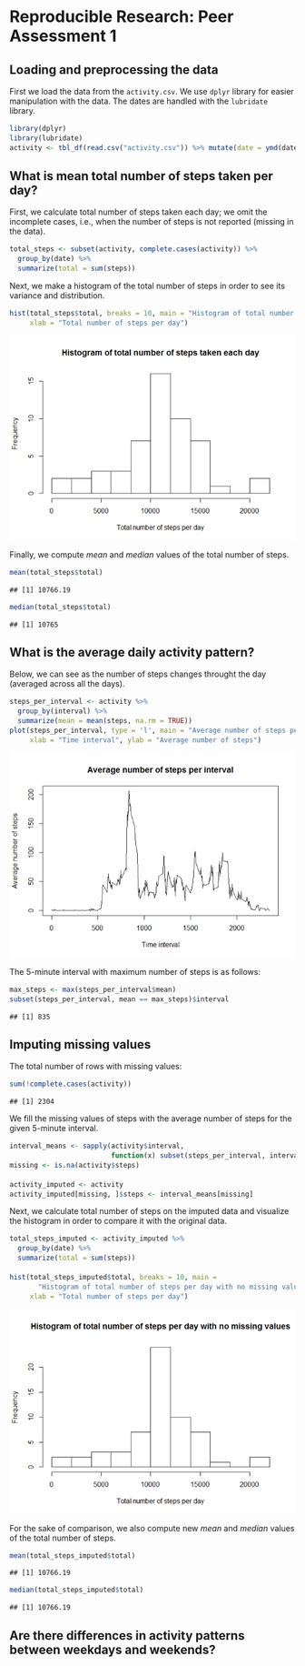 # Reproducible Research: Peer Assessment 1



## Loading and preprocessing the data

First we load the data from the `activity.csv`. We use `dplyr` library for easier
manipulation with the data. The dates are handled with the `lubridate` library.


```r
library(dplyr)
library(lubridate)
activity <- tbl_df(read.csv("activity.csv")) %>% mutate(date = ymd(date))
```


## What is mean total number of steps taken per day?

First, we calculate total number of steps taken each day; we omit the incomplete cases, 
i.e., when the number of steps is not reported (missing in the data).


```r
total_steps <- subset(activity, complete.cases(activity)) %>% 
  group_by(date) %>% 
  summarize(total = sum(steps))
```

Next, we make a histogram of the total number of steps in order to see its variance 
and distribution.


```r
hist(total_steps$total, breaks = 10, main = "Histogram of total number of steps taken each day",
     xlab = "Total number of steps per day")
```

![](PA1_template_files/figure-html/hist-1.png) 

Finally, we compute *mean* and *median* values of the total number of steps.


```r
mean(total_steps$total)
```

```
## [1] 10766.19
```

```r
median(total_steps$total)
```

```
## [1] 10765
```

## What is the average daily activity pattern?

Below, we can see as the number of steps changes throught the day (averaged across all the days).


```r
steps_per_interval <- activity %>% 
  group_by(interval) %>% 
  summarize(mean = mean(steps, na.rm = TRUE))
plot(steps_per_interval, type = 'l', main = "Average number of steps per interval",
     xlab = "Time interval", ylab = "Average number of steps")
```

![](PA1_template_files/figure-html/timeseries-1.png) 

The 5-minute interval with maximum number of steps is as follows:


```r
max_steps <- max(steps_per_interval$mean)
subset(steps_per_interval, mean == max_steps)$interval
```

```
## [1] 835
```

## Imputing missing values

The total number of rows with missing values:


```r
sum(!complete.cases(activity))
```

```
## [1] 2304
```

We fill the missing values of steps with the average number of steps
for the given 5-minute interval.


```r
interval_means <- sapply(activity$interval, 
                         function(x) subset(steps_per_interval, interval == x)$mean)
missing <- is.na(activity$steps)

activity_imputed <- activity
activity_imputed[missing, ]$steps <- interval_means[missing]
```

Next, we calculate total number of steps on the imputed data and visualize the histogram
in order to compare it with the original data.


```r
total_steps_imputed <- activity_imputed %>% 
  group_by(date) %>% 
  summarize(total = sum(steps))

hist(total_steps_imputed$total, breaks = 10, main = 
       "Histogram of total number of steps per day with no missing values",
     xlab = "Total number of steps per day")
```

![](PA1_template_files/figure-html/histogram_imputed-1.png) 

For the sake of comparison, we also compute new *mean* and *median* values of the total number of steps.


```r
mean(total_steps_imputed$total)
```

```
## [1] 10766.19
```

```r
median(total_steps_imputed$total)
```

```
## [1] 10766.19
```

## Are there differences in activity patterns between weekdays and weekends?
